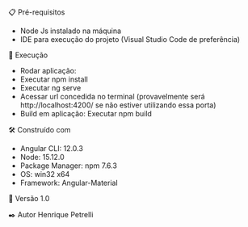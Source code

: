 📋 Pré-requisitos
 - Node Js instalado na máquina
 - IDE para execução do projeto (Visual Studio Code de preferência)

🔧 Execução
 - Rodar aplicação:
 -  Executar npm install
 -  Executar ng serve
 -  Acessar url concedida no terminal (provavelmente será http://localhost:4200/ se não estiver utilizando essa porta)
 - Build em aplicação:
    Executar npm build

🛠️ Construído com
 - Angular CLI: 12.0.3
 - Node: 15.12.0
 - Package Manager: npm 7.6.3
 - OS: win32 x64
 - Framework: Angular-Material

📌 Versão 1.0

✒️ Autor Henrique Petrelli

